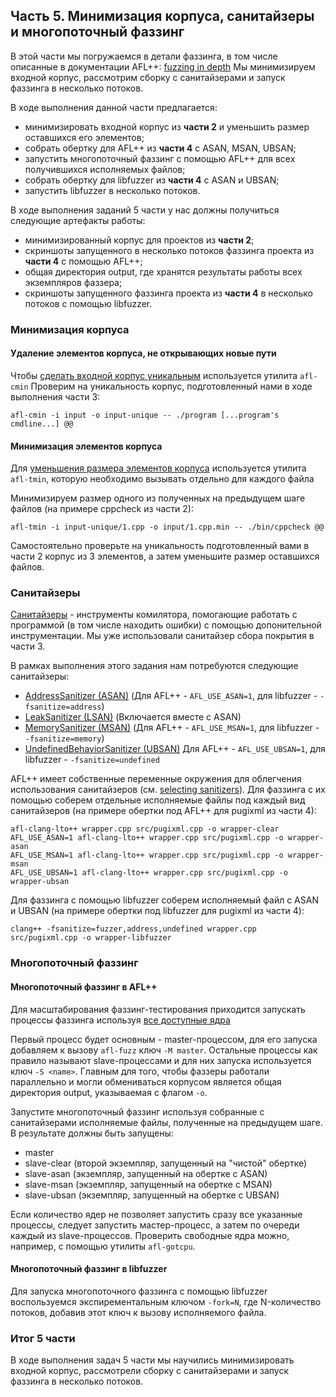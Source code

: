## Часть 5. Минимизация корпуса, санитайзеры и многопоточный фаззинг
В этой части мы погружаемся в детали фаззинга, в том числе описанные в документации AFL++: [fuzzing in depth](https://github.com/AFLplusplus/AFLplusplus/blob/stable/docs/fuzzing_in_depth.md)
Мы минимизируем входной корпус, рассмотрим сборку с санитайзерами и запуск фаззинга в несколько потоков.

В ходе выполнения данной части предлагается:
- минимизировать входной корпус из **части 2** и уменьшить размер оставшихся его элементов;
- собрать обертку для AFL++ из **части 4** с ASAN, MSAN, UBSAN;
- запустить многопоточный фаззинг с помощью AFL++ для всех получившихся исполняемых файлов;
- собрать обертку для libfuzzer из **части 4** с ASAN и UBSAN;
- запустить libfuzzer в несколько потоков.

В ходе выполнения заданий 5 части у нас должны получиться следующие артефакты работы:
- минимизированный корпус для проектов из **части 2**;
- скриншоты запущенного в несколько потоков фаззинга проекта из **части 4** с помощью AFL++;
- общая директория output, где хранятся результаты работы всех экземпляров фаззера;
- скриншоты запущенного фаззинга проекта из **части 4** в несколько потоков с помощью libfuzzer.

### Минимизация корпуса
#### Удаление элементов корпуса, не открывающих новые пути
Чтобы [сделать входной корпус уникальным](https://github.com/AFLplusplus/AFLplusplus/blob/stable/docs/fuzzing_in_depth.md#b-making-the-input-corpus-unique) используется утилита `afl-cmin`
Проверим на уникальность корпус, подготовленный нами в ходе выполнения части 3:
```shell
afl-cmin -i input -o input-unique -- ./program [...program's cmdline...] @@
```

#### Минимизация элементов корпуса
Для [уменьшения размера элементов корпуса](https://github.com/AFLplusplus/AFLplusplus/blob/stable/docs/fuzzing_in_depth.md#c-minimizing-all-corpus-files) используется утилита `afl-tmin`, которую необходимо вызывать отдельно для каждого файла

Минимизируем размер одного из полученных на предыдущем шаге файлов (на примере cppcheck из части 2):
```shell
afl-tmin -i input-unique/1.cpp -o input/1.cpp.min -- ./bin/cppcheck @@
```

Самостоятельно проверьте на уникальность подготовленный вами в части 2 корпус из 3 элементов, а затем уменьшите размер оставшихся файлов.

### Санитайзеры
[Санитайзеры](https://github.com/google/sanitizers) - инструменты комилятора, помогающие работать с программой (в том числе находить ошибки) с помощью допонительной инструментации. Мы уже использовали санитайзер сбора покрытия в части 3.

В рамках выполнения этого задания нам потребуются следующие санитайзеры:
- [AddressSanitizer (ASAN)](https://github.com/google/sanitizers/wiki/AddressSanitizer) (Для AFL++ - `AFL_USE_ASAN=1`, для libfuzzer - `-fsanitize=address`)
- [LeakSanitizer (LSAN)](https://github.com/google/sanitizers/wiki/AddressSanitizerLeakSanitizer) (Включается вместе с ASAN)
- [MemorySanitizer (MSAN)](https://github.com/google/sanitizers/wiki/MemorySanitizer) (Для AFL++ - `AFL_USE_MSAN=1`, для libfuzzer - `-fsanitize=memory`)
- [UndefinedBehaviorSanitizer (UBSAN)](https://clang.llvm.org/docs/UndefinedBehaviorSanitizer.html) Для AFL++ - `AFL_USE_UBSAN=1`, для libfuzzer - `-fsanitize=undefined`

AFL++ имеет собственные переменные окружения для облегчения использования санитайзеров (см. [selecting sanitizers](https://github.com/AFLplusplus/AFLplusplus/blob/stable/docs/fuzzing_in_depth.md#c-selecting-sanitizers)). Для фаззинга с их помощью соберем отдельные исполняемые файлы под каждый вид санитайзеров (на примере обертки под AFL++ для pugixml из части 4):
```shell
afl-clang-lto++ wrapper.cpp src/pugixml.cpp -o wrapper-clear
AFL_USE_ASAN=1 afl-clang-lto++ wrapper.cpp src/pugixml.cpp -o wrapper-asan
AFL_USE_MSAN=1 afl-clang-lto++ wrapper.cpp src/pugixml.cpp -o wrapper-msan
AFL_USE_UBSAN=1 afl-clang-lto++ wrapper.cpp src/pugixml.cpp -o wrapper-ubsan
```

Для фаззинга с помощью libfuzzer соберем исполняемый файл с ASAN и UBSAN (на примере обертки под libfuzzer для pugixml из части 4):
```shell
clang++ -fsanitize=fuzzer,address,undefined wrapper.cpp src/pugixml.cpp -o wrapper-libfuzzer
```

### Многопоточный фаззинг
#### Многопоточный фаззинг в AFL++
Для масштабирования фаззинг-тестирования приходится запускать процессы фаззинга используя [все доступные ядра](https://github.com/AFLplusplus/AFLplusplus/blob/stable/docs/fuzzing_in_depth.md#c-using-multiple-cores)

Первый процесс будет основным - master-процессом, для его запуска добавляем к вызову `afl-fuzz` ключ `-M master`. Остальные процессы как правило называют slave-процессами и для них запуска используется ключ `-S <name>`. Главным для того, чтобы фаззеры работали параллельно и могли обмениваться корпусом является общая директория output, указываемая с флагом `-o`.

Запустите многопоточный фаззинг используя собранные с санитайзерами исполняемые файлы, полученные на предыдущем шаге. В результате должны быть запущены:
- master
- slave-clear (второй экземпляр, запущенный на "чистой" обертке)
- slave-asan (экземпляр, запущенный на обертке с ASAN)
- slave-msan (экземпляр, запущенный на обертке с MSAN)
- slave-ubsan (экземпляр, запущенный на обертке с UBSAN)

Если количество ядер не позволяет запустить сразу все указанные процессы, следует запустить мастер-процесс, а затем по очереди каждый из slave-процессов. Проверить свободные ядра можно, например, с помощью утилиты `afl-gotcpu`.

#### Многопоточный фаззинг в libfuzzer
Для запуска многопоточного фаззинга с помощью libfuzzer воспользуемся экспирементальным ключом `-fork=N`, где N-количество потоков, добавив этот ключ к вызову исполняемого файла.

### Итог 5 части
В ходе выполнения задач 5 части мы научились минимизировать входной корпус, рассмотрели сборку с санитайзерами и запуск фаззинга в несколько потоков.
